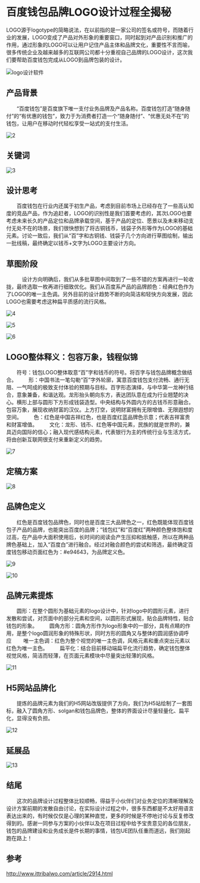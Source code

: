 # 百度钱包品牌LOGO设计过程全揭秘


LOGO源于logotype的简略说法，在以前指的是一家公司的签名或符号，而随着行业的发展，LOGO变成了产品对外形象的重要窗口，同时起到对产品识别和推广的作用，通过形象的LOGO可以让用户记住产品主体和品牌文化，重要性不言而喻，很多传统企业及越来越多的互联网公司都十分重视自己品牌的LOGO设计，这次我们要帮助百度钱包完成从LOGO到品牌包装的设计。

 ![logo设计软件][]

## 产品背景
　　“百度钱包”是百度旗下唯一支付业务品牌及产品名称。百度钱包打造“随身随付”的“有优惠的钱包”，致力于为消费者打造一个“随身随付”、“优惠无处不在”的钱包，让用户在移动时代轻松享受一站式的支付生活。

![2](images/baidu-logo/20150217104542.jpg)

## 关键词

![3](images/baidu-logo/20150217104620.jpg)

## 设计思考
　　百度钱包在行业内还属于初生产品，考虑到目前市场上已经存在了一些高认知度的竞品产品，作为追赶者，LOGO的识别性是我们首要考虑的，其次LOGO也要考虑未来长久的产品定位和品牌承载空间，基于产品的定位、愿景以及未来移动支付无处不在的场景，我们很快想到了将古铜钱币，钱袋子外形等作为LOGO的基础元素。讨论一致后，我们从“百”字和古铜钱、钱袋子几个方向进行草图绘制，输出一批线稿，最终确定以钱币+文字为LOGO主要设计方向。

## 草图阶段
　　　设计方向明确后，我们从多批草图中间取到了一些不错的方案再进行一轮收拢，最终选取一枚再进行细致优化。我们从百度系产品的品牌颜色：经典红色作为了LOGO的唯一主色调。另外目前的设计趋势不断的向简洁和轻快方向发展，因此LOGO也需要考虑这种扁平质感的流行风格。

![4](images/baidu-logo/20150217104752.jpg)

![5](images/baidu-logo/20150217104825.jpg)

![6](images/baidu-logo/20150217104906.jpg)

## LOGO整体释义：包容万象，钱程似锦
　　符号：钱包LOGO整体取意“百”字和钱币的符号。将百字与钱包品牌概念做结合。
　　形：中国书法一笔勾勒“百”字外轮廓，寓意百度钱包支付流畅、通行无阻、一气呵成的极致支付体验的预期与目标。百字形态演绎，与中华第一龙神行结合，意象兼备，和谐达观。龙形抬头朝向东方，表达团队意在成为行业翘楚的决心。横形上部与圆形下方形成钱袋造型。中央结构与外圆内方的古钱币形意融合。包容万象，展现收纳财富的汉仪。上方打空，说明财富拥有无限增值、无限遐想的空间。
　　色：红色是中国吉祥红色，也是百度红蓝品牌色示意；代表吉祥富贵和财富增值。
　　文化：龙形、钱币、红色等中国元素，民族的就是世界的，兼具迈向国际的信心；融入现代感结构元素，代表银行为主的传统行业与生活方式，将由创新互联网很支付来重新定义的趋势。

![7](images/baidu-logo/20150217105006.jpg)

## 定稿方案

![8](images/baidu-logo/20150217105043.jpg)

## 品牌色定义
　　红色是百度钱包品牌色，同时也是百度三大品牌色之一，红色既能体现百度钱包子产品的品牌，也能突出百度的品牌；“钱包红”和“百度红”两种颜色整体饱和度过高，在产品中大面积使用后，长时间的阅读会产生压抑和抵触感，所以在两种品牌色基础上，加入“百度白”进行融合。经过对融合颜色的尝试和筛选，最终确定百度钱包移动页面红色为：#e94643，为品牌定义色。

![9](images/baidu-logo/20150217105131.jpg)

![10](images/baidu-logo/20150217105226.jpg)

## 品牌元素提炼
　　圆形：在整个圆形为基础元素的logo设计中，针对logo中的圆形元素，进行发散和尝试，对页面中的部分元素和空间，以圆形形式展现，贴合品牌特性，贴合钱包的形象。
　　圆角方形：圆角方形作为logo形象中的一部分，具有点睛的作用，是整个logo圆润形象的特殊形状，同时方形的圆角又与整体的圆润感协调呼应
　　唯一主色调：红色为整个视觉的唯一主色调，风格元素和重点突出元素以红色为唯一主色。
　　扁平化：结合目前移动端扁平化流行趋势，确定钱包整体视觉风格，简洁而轻薄，在页面元素模块中尽量突出轻薄的风格。

![11](images/baidu-logo/20150217105252.jpg)

## H5网站品牌化
　　提炼的品牌元素为我们的H5网站改版提供了方向，我们为H5站绘制了一套图标，融入了圆角方形、solgan和钱包品牌色，整体的界面设计尽量轻量化、扁平化，显得没有负担。

![12](images/baidu-logo/20150217105324.jpg)


## 延展品

![13](images/baidu-logo/20150217105354.jpg)

## 结尾
　　这次的品牌设计过程整体比较顺畅，得益于小伙伴们对业务定位的清晰理解及设计方案前期的发散自由讨论，在实际设计过程之中，很多东西都是不太好用语言表达出来的，有时候仅仅是心理的某种直觉，更多的时候是不停地讨论与反复修改得到的。感谢一同参与方案的小伙伴以及在项目过程中给予宝贵意见的各位朋友，钱包的品牌建设和业务成长是件长期的事情，钱包UE团队任重而道远，我们刚起跑在路上！

## 参考

http://www.ittribalwo.com/article/2914.html

 [logo设计软件]: images/baidu-logo/1.jpg
